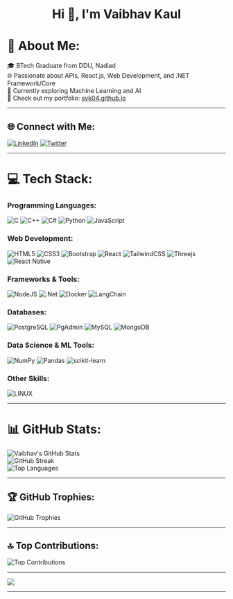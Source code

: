 <h1 align="center">Hi 👋, I'm Vaibhav Kaul</h1>

# 💫 About Me:
🎓 BTech Graduate from DDU, Nadiad  
🌐 Passionate about APIs, React.js, Web Development, and .NET Framework/Core  
🤖 Currently exploring Machine Learning and AI  
🔗 Check out my portfolio: [svk04.github.io](https://svk04.github.io/)  

---

## 🌐 Connect with Me:
[![LinkedIn](https://img.shields.io/badge/LinkedIn-%230077B5.svg?logo=linkedin&logoColor=white)](https://linkedin.com/in/vaibhav-kaul-448889246) 
[![Twitter](https://img.shields.io/badge/Twitter-%231DA1F2.svg?logo=Twitter&logoColor=white)](https://twitter.com/VaibhavKaul8) 

---

# 💻 Tech Stack:
### Programming Languages:
![C](https://img.shields.io/badge/c-%2300599C.svg?style=for-the-badge&logo=c&logoColor=white) 
![C++](https://img.shields.io/badge/c++-%2300599C.svg?style=for-the-badge&logo=c%2B%2B&logoColor=white) 
![C#](https://img.shields.io/badge/c%23-%23239120.svg?style=for-the-badge&logo=c-sharp&logoColor=white) 
![Python](https://img.shields.io/badge/python-3670A0?style=for-the-badge&logo=python&logoColor=ffdd54) 
![JavaScript](https://img.shields.io/badge/javascript-%23323330.svg?style=for-the-badge&logo=javascript&logoColor=%23F7DF1E)

### Web Development:
![HTML5](https://img.shields.io/badge/html5-%23E34F26.svg?style=for-the-badge&logo=html5&logoColor=white) 
![CSS3](https://img.shields.io/badge/css3-%231572B6.svg?style=for-the-badge&logo=css3&logoColor=white) 
![Bootstrap](https://img.shields.io/badge/bootstrap-%23563D7C.svg?style=for-the-badge&logo=bootstrap&logoColor=white) 
![React](https://img.shields.io/badge/react-%2320232a.svg?style=for-the-badge&logo=react&logoColor=%2361DAFB) 
![TailwindCSS](https://img.shields.io/badge/tailwindcss-%2338B2AC.svg?style=for-the-badge&logo=tailwind-css&logoColor=white) 
![Threejs](https://img.shields.io/badge/threejs-black?style=for-the-badge&logo=three.js&logoColor=white) 
![React Native](https://img.shields.io/badge/react_native-%2320232a.svg?style=for-the-badge&logo=react&logoColor=%2361DAFB)

### Frameworks & Tools:
![NodeJS](https://img.shields.io/badge/node.js-6DA55F?style=for-the-badge&logo=node.js&logoColor=white) 
![.Net](https://img.shields.io/badge/.NET-5C2D91?style=for-the-badge&logo=.net&logoColor=white) 
![Docker](https://img.shields.io/badge/docker-%230db7ed.svg?style=for-the-badge&logo=docker&logoColor=white) 
![LangChain](https://img.shields.io/badge/langchain-%23F7DF1E.svg?style=for-the-badge&logo=data:image/svg+xml;base64,AAAA)

### Databases:
![PostgreSQL](https://img.shields.io/badge/PostgreSQL-%23316192.svg?style=for-the-badge&logo=postgresql&logoColor=white) 
![PgAdmin](https://img.shields.io/badge/pgAdmin-%23316192.svg?style=for-the-badge&logo=pgadmin&logoColor=white) 
![MySQL](https://img.shields.io/badge/mysql-%2300f.svg?style=for-the-badge&logo=mysql&logoColor=white) 
![MongoDB](https://img.shields.io/badge/MongoDB-%234ea94b.svg?style=for-the-badge&logo=mongodb&logoColor=white)

### Data Science & ML Tools:
![NumPy](https://img.shields.io/badge/numpy-%23013243.svg?style=for-the-badge&logo=numpy&logoColor=white) 
![Pandas](https://img.shields.io/badge/pandas-%23150458.svg?style=for-the-badge&logo=pandas&logoColor=white) 
![scikit-learn](https://img.shields.io/badge/scikit--learn-%23F7931E.svg?style=for-the-badge&logo=scikit-learn&logoColor=white)

### Other Skills:
![LINUX](https://img.shields.io/badge/Linux-FCC624?style=for-the-badge&logo=linux&logoColor=black)

---

# 📊 GitHub Stats:
![Vaibhav's GitHub Stats](https://github-readme-stats.vercel.app/api?username=SVK04&theme=chartreuse-dark&hide_border=false&include_all_commits=false&count_private=false)<br/>
![GitHub Streak](https://github-readme-streak-stats.herokuapp.com/?user=SVK04&theme=chartreuse-dark&hide_border=false)<br/>
![Top Languages](https://github-readme-stats.vercel.app/api/top-langs/?username=SVK04&theme=chartreuse-dark&hide_border=false&include_all_commits=false&count_private=false&layout=compact)

---

## 🏆 GitHub Trophies:
![GitHub Trophies](https://github-profile-trophy.vercel.app/?username=SVK04&theme=dark&no-frame=false&no-bg=false&margin-w=4)

---

## 🔝 Top Contributions:
![Top Contributions](https://github-contributor-stats.vercel.app/api?username=SVK04&limit=5&theme=matrix&combine_all_yearly_contributions=true)

---

[![](https://visitcount.itsvg.in/api?id=SVK04&icon=0&color=6)](https://visitcount.itsvg.in)

---
